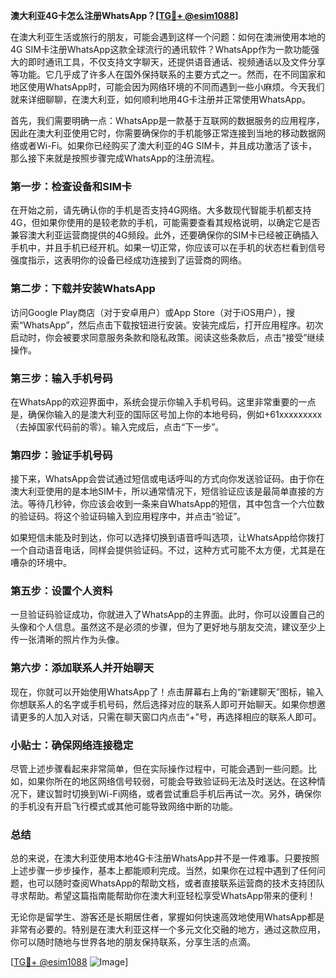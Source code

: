 **澳大利亚4G卡怎么注册WhatsApp？[[TG💪+ @esim1088](https://t.me/s/esim1088)]**

在澳大利亚生活或旅行的朋友，可能会遇到这样一个问题：如何在澳洲使用本地的4G SIM卡注册WhatsApp这款全球流行的通讯软件？WhatsApp作为一款功能强大的即时通讯工具，不仅支持文字聊天，还提供语音通话、视频通话以及文件分享等功能。它几乎成了许多人在国外保持联系的主要方式之一。然而，在不同国家和地区使用WhatsApp时，可能会因为网络环境的不同而遇到一些小麻烦。今天我们就来详细聊聊，在澳大利亚，如何顺利地用4G卡注册并正常使用WhatsApp。

首先，我们需要明确一点：WhatsApp是一款基于互联网的数据服务的应用程序，因此在澳大利亚使用它时，你需要确保你的手机能够正常连接到当地的移动数据网络或者Wi-Fi。如果你已经购买了澳大利亚的4G SIM卡，并且成功激活了该卡，那么接下来就是按照步骤完成WhatsApp的注册流程。

### 第一步：检查设备和SIM卡

在开始之前，请先确认你的手机是否支持4G网络。大多数现代智能手机都支持4G，但如果你使用的是较老款的手机，可能需要查看其规格说明，以确定它是否兼容澳大利亚运营商提供的4G频段。此外，还要确保你的SIM卡已经被正确插入手机中，并且手机已经开机。如果一切正常，你应该可以在手机的状态栏看到信号强度指示，这表明你的设备已经成功连接到了运营商的网络。

### 第二步：下载并安装WhatsApp

访问Google Play商店（对于安卓用户）或App Store（对于iOS用户），搜索“WhatsApp”，然后点击下载按钮进行安装。安装完成后，打开应用程序。初次启动时，你会被要求同意服务条款和隐私政策。阅读这些条款后，点击“接受”继续操作。

### 第三步：输入手机号码

在WhatsApp的欢迎界面中，系统会提示你输入手机号码。这里非常重要的一点是，确保你输入的是澳大利亚的国际区号加上你的本地号码，例如+61xxxxxxxxx（去掉国家代码前的零）。输入完成后，点击“下一步”。

### 第四步：验证手机号码

接下来，WhatsApp会尝试通过短信或电话呼叫的方式向你发送验证码。由于你在澳大利亚使用的是本地SIM卡，所以通常情况下，短信验证应该是最简单直接的方法。等待几秒钟，你应该会收到一条来自WhatsApp的短信，其中包含一个六位数的验证码。将这个验证码输入到应用程序中，并点击“验证”。

如果短信未能及时到达，你可以选择切换到语音呼叫选项，让WhatsApp给你拨打一个自动语音电话，同样会提供验证码。不过，这种方式可能不太方便，尤其是在嘈杂的环境中。

### 第五步：设置个人资料

一旦验证码验证成功，你就进入了WhatsApp的主界面。此时，你可以设置自己的头像和个人信息。虽然这不是必须的步骤，但为了更好地与朋友交流，建议至少上传一张清晰的照片作为头像。

### 第六步：添加联系人并开始聊天

现在，你就可以开始使用WhatsApp了！点击屏幕右上角的“新建聊天”图标，输入你想联系人的名字或手机号码，然后选择对应的联系人即可开始聊天。如果你想邀请更多的人加入对话，只需在聊天窗口内点击“+”号，再选择相应的联系人即可。

### 小贴士：确保网络连接稳定

尽管上述步骤看起来非常简单，但在实际操作过程中，可能会遇到一些问题。比如，如果你所在的地区网络信号较弱，可能会导致验证码无法及时送达。在这种情况下，建议暂时切换到Wi-Fi网络，或者尝试重启手机后再试一次。另外，确保你的手机没有开启飞行模式或其他可能导致网络中断的功能。

### 总结

总的来说，在澳大利亚使用本地4G卡注册WhatsApp并不是一件难事。只要按照上述步骤一步步操作，基本上都能顺利完成。当然，如果你在过程中遇到了任何问题，也可以随时查阅WhatsApp的帮助文档，或者直接联系运营商的技术支持团队寻求帮助。希望这篇指南能帮助你在澳大利亚轻松享受WhatsApp带来的便利！

无论你是留学生、游客还是长期居住者，掌握如何快速高效地使用WhatsApp都是非常有必要的。特别是在澳大利亚这样一个多元文化交融的地方，通过这款应用，你可以随时随地与世界各地的朋友保持联系，分享生活的点滴。

[[TG💪+ @esim1088](https://t.me/s/esim1088) ![Image](https://i.postimg.cc/4NQfJmqS/Snipaste-2025-05-13-00-14-12.png)]